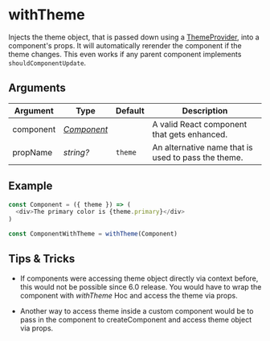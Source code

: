 # withTheme

Injects the theme object, that is passed down using a [ThemeProvider](ThemeProvider.md), into a component's props.
It will automatically rerender the component if the theme changes. This even works if any parent component implements `shouldComponentUpdate`.


## Arguments

| Argument | Type | Default | Description |
| --- | --- | --- | --- |
| component | *[Component](https://facebook.github.io/react/docs/top-level-api.html#react.component)* | |  A valid React component that gets enhanced. |
| propName | *string?* | `theme` | An alternative name that is used to pass the theme. |

## Example
```javascript
const Component = ({ theme }) => (
  <div>The primary color is {theme.primary}</div>
)

const ComponentWithTheme = withTheme(Component)
```

## Tips & Tricks

* If components were accessing theme object directly via context before, this would not be possible since 6.0 release. You would have to wrap the component with *withTheme* Hoc and access the theme via props.

* Another way to access theme inside a custom component would be to pass in the component to createComponent and access theme object via props.